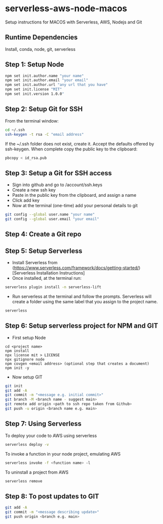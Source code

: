 # serverless-aws-node-macos
Setup instructions for MACOS with Serverless, AWS, Nodejs and Git

## Runtime Dependencies
Install, conda, node, git, serverless

## Step 1: Setup Node
```bash
npm set init.author.name "your name"
npm set init.author.email "your email"
npm set init.author.url "any url that you have"
npm set init.license "MIT"
npm set init.version 1.0.0"
```
## Step 2: Setup Git for SSH
From the terminal window:
```bash
cd ~/.ssh
ssh-keygen -t rsa -C "email address"
```
If the ~/.ssh folder does not exist, create it.  Accept the defaults offered by ssh-keygen.  When complete copy the public key to the clipboard:
```bash
pbcopy < id_rsa.pub
```

## Step 3: Setup a Git for SSH access
- Sign into github and go to /account/ssh.keys
- Create a new ssh key
- Paste in the public key from the clipboard, and assign a name
- Click add key
- Now at the terminal (one-time) add your personal details to git
```bash
git config --global user.name "your name"
git config --global user.email "your email"
```

## Step 4: Create a Git repo

## Step 5: Setup Serverless
- Install Serverless from (https://www.serverless.com/framework/docs/getting-started/)[Serverless Installation Instructions]
- Once installed, at the terminal run:
```bash
serverless plugin install -n serverless-lift
```
- Run serverless at the terminal and follow the prompts.  Serverless will create a folder using the same label that you assign to the project name.
```bash
serverless
```
## Step 6: Setup serverless project for NPM and GIT
- First setup Node
```
cd <project name>
npm install
npx license mit > LICENSE
npx gitignore node
npm covgen <email address> (optional step that creates a document)
npm init -y
```
- Now setup GIT
```bash
git init
git add -A
git commit -m "<message e.g. initial commit>"
git branch -M <branch name - suggest main>
git remote add origin <path to ssh repo taken from Github>
git push -u origin <branch name e.g. main>
```

## Step 7: Using Serverless
To deploy your code to AWS using serverless
```bash
serverless deploy -v
```
To invoke a function in your node project, emulating AWS
```bash
serverless invoke -f <function name> -l
```
To uninstall a project from AWS
```bash
serverless remove
```
## Step 8: To post updates to GIT
```bash
git add -A
git commit -m "<message describing update>"
git push origin <branch e.g. main>
